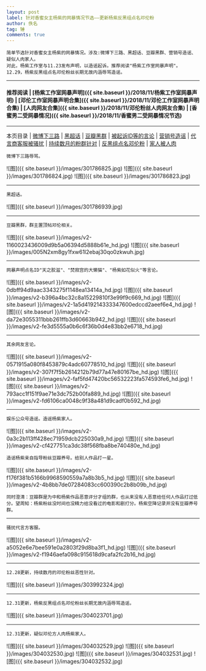 ```yaml
---
layout: post
label: 针对香蜜女主杨紫的网暴情况节选——更新杨紫反黑组点名邓伦粉
author: 佚名
tag: 锤
comments: true
---
```


    简单节选针对香蜜女主杨紫的网暴情况。涉及:微博下三路、黑超话、豆瓣黑群、营销号造谣、疑似人肉家人。
    对此，杨紫工作室与11.23发布声明，以造谣起诉。推荐阅读"杨紫工作室网暴声明"。
    12.29，杨紫反黑组点名邓伦粉丝长期无故内涵辱骂造谣。

---

#### 推荐阅读 \| [杨紫工作室网暴声明]({{ site.baseurl }}/2018/11/杨紫工作室网暴声明) \| [邓伦工作室网暴声明合集]({{ site.baseurl }}/2018/11/邓伦工作室网暴声明合集) \| [人肉网友合集]({{ site.baseurl }}/2018/11/邓伦粉丝人肉网友合集) \| [香蜜男二受网暴情况]({{ site.baseurl }}/2018/11/香蜜男二受网暴情况节选) 

---
本页目录 \| [微博下三路](#dxjja) \| [黑超话](#dxjjb) \| [豆瓣黑群](#dxjjc) \| [被起诉ID等的言论](#dxjjd) \| [营销号造谣](#dxjje) \| [代言商客服被骚扰](#dxjjf) \| [持续数月的粉群针对](#dxjjg) \| [反黑组点名邓伦粉](#dxjjh) \| [家人被人肉](#dxjji) 


<a class="anchor" name="dxjja"></a>

    微博下三路辱骂。

![图]({{ site.baseurl }}/images/301786825.jpg)
![图]({{ site.baseurl }}/images/301786824.jpg)
![图]({{ site.baseurl }}/images/301786823.jpg)

---

<a class="anchor" name="dxjjb"></a>

    黑超话。

![图]({{ site.baseurl }}/images/301786939.jpg)

---

<a class="anchor" name="dxjjc"></a>

    豆瓣黑群，群主置顶帖邓伦相关。

![图]({{ site.baseurl }}/images/v2-1160023436009d9b5a06394d5888b61e_hd.jpg)
![图]({{ site.baseurl }}/images/005N2xm8gy1fxw61l2ebaj30qo0zkwuh.jpg)

---

<a class="anchor" name="dxjjd"></a>

    网暴声明点名ID"天之胶滋"、"焚寂宫的大懒猫"、"杨紫如花似火"等言论。
    
![图]({{ site.baseurl }}/images/v2-0dbff94d9aac3343275f1148ea13414a_hd.jpg)
![图]({{ site.baseurl }}/images/v2-b396a4bc32c8a15229810f3e99f9c669_hd.jpg)
![图]({{ site.baseurl }}/images/v2-1a5d419214333347600edccd2aeef6e4_hd.jpg)
![图]({{ site.baseurl }}/images/v2-da72e3055311bbb261ffb3d60663b942_hd.jpg)
![图]({{ site.baseurl }}/images/v2-fe3d5555a0b6c6f36b0d4e83bb2e6718_hd.jpg)


---

    其余网友言论。

![图]({{ site.baseurl }}/images/v2-0571915a080f8453879c4adc60778510_hd.jpg)
![图]({{ site.baseurl }}/images/v2-307f7f5b2614212b79d77a47e80167be_hd.jpg)
![图]({{ site.baseurl }}/images/v2-faf5fd47420bc56532223fa574593fe6_hd.jpg)
![图]({{ site.baseurl }}/images/v2-793acc1f151f9ae71e3dc752b00fa889_hd.jpg)
![图]({{ site.baseurl }}/images/v2-fd6106ca0048c9f38a481d9cadf0b592_hd.jpg)

---

<a class="anchor" name="dxjje"></a>

    娱乐公众号造谣。造谣杨紫家人。
    
![图]({{ site.baseurl }}/images/v2-0a3c2b113ff428ec71959dcb225030a9_hd.jpg) 
![图]({{ site.baseurl }}/images/v2-cf427751ca3dc38f568fba8be740480e_hd.jpg) 

    造谣杨紫亲自指导粉丝豆瓣养号。给别人作品打一星。
    
![图]({{ site.baseurl }}/images/v2-f176f381b5166b9968590559a7a8b3b5_hd.jpg) 
![图]({{ site.baseurl }}/images/v2-4b8bb7de07284083cc600390c2b8b09b_hd.jpg) 

    同时澄清：豆瓣群是为中和杨紫作品恶意评分才组的群，也从来没有人恶意给任何人作品打过低分。望周知：杨紫粉丝没时间也没精力给没看过的电影和剧打分。杨紫空降记录并没有豆瓣养号群。

---

<a class="anchor" name="dxjjf"></a>

    骚扰代言方客服。

![图]({{ site.baseurl }}/images/v2-a5052e6e7bee591e0a2803f29d8ba3f1_hd.jpg)
![图]({{ site.baseurl }}/images/v2-f1946aefa098c915618d9cafa2fc2b16_hd.jpg)

---

<a class="anchor" name="dxjjg"></a>

    12.28更新，持续数月的邓伦粉丝恶性针对。

![图]({{ site.baseurl }}/images/303992324.jpg)

---

<a class="anchor" name="dxjjh"></a>

    12.31更新，杨紫反黑组点名邓伦粉丝长期无故内涵辱骂造谣。

![图]({{ site.baseurl }}/images/304023701.jpg)

---

<a class="anchor" name="dxjjh"></a>

    12.31更新，疑似邓伦方人肉杨紫家人。

![图]({{ site.baseurl }}/images/304032529.jpg)
![图]({{ site.baseurl }}/images/304032530.jpg)
![图]({{ site.baseurl }}/images/304032531.jpg)
![图]({{ site.baseurl }}/images/304032532.jpg)
